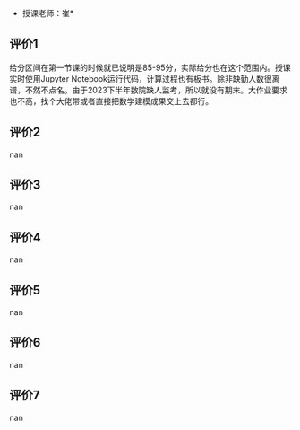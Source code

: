 - 授课老师：崔* 

## 评价1

给分区间在第一节课的时候就已说明是85-95分，实际给分也在这个范围内。授课实时使用Jupyter Notebook运行代码，计算过程也有板书。除非缺勤人数很离谱，不然不点名。由于2023下半年数院缺人监考，所以就没有期末。大作业要求也不高，找个大佬带或者直接把数学建模成果交上去都行。
## 评价2

nan
## 评价3

nan
## 评价4

nan
## 评价5

nan
## 评价6

nan
## 评价7

nan
